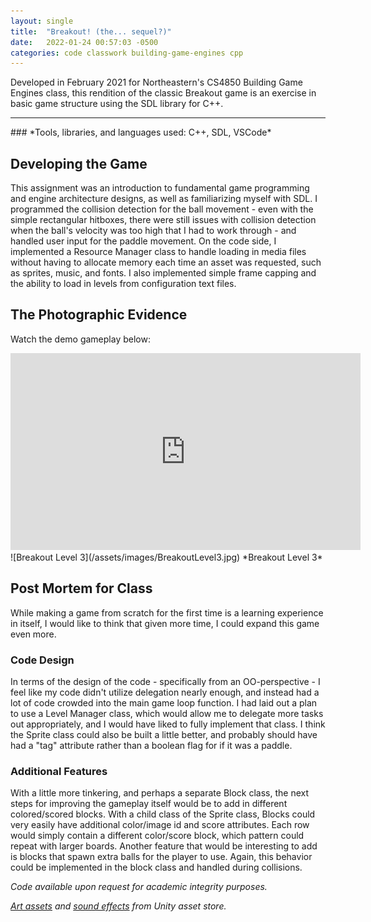 ```yaml
---
layout: single
title:  "Breakout! (the... sequel?)"
date:   2022-01-24 00:57:03 -0500
categories: code classwork building-game-engines cpp
---
```

Developed in February 2021 for Northeastern's CS4850 Building Game Engines class, this rendition of the classic Breakout game is an exercise in basic game structure using the SDL library for C++.
<hr>
### *Tools, libraries, and languages used: C++, SDL, VSCode*

## Developing the Game
This assignment was an introduction to fundamental game programming and engine architecture designs, as well as familiarizing myself with SDL. I programmed the collision detection for the ball movement - even with the simple rectangular hitboxes, there were still issues with collision detection when the ball's velocity was too high that I had to work through - and handled user input for the paddle movement. On the code side, I implemented a Resource Manager class to handle loading in media files without having to allocate memory each time an asset was requested, such as sprites, music, and fonts. I also implemented simple frame capping and the ability to load in levels from configuration text files.

## The Photographic Evidence

Watch the demo gameplay below:
<iframe width="560" height="315" src="https://www.youtube.com/embed/gIBNpGHR07k" frameborder="0" allow="accelerometer; autoplay; clipboard-write; encrypted-media; gyroscope; picture-in-picture" allowfullscreen></iframe>
<br>
![Breakout Level 3](/assets/images/BreakoutLevel3.jpg)
*Breakout Level 3*

## Post Mortem for Class
While making a game from scratch for the first time is a learning experience in itself, I would like to think that given more time, I could expand this game even more.
### Code Design
In terms of the design of the code - specifically from an OO-perspective - I feel like my code didn't utilize delegation nearly enough, and instead had a lot of code crowded into the main game loop function. I had laid out a plan to use a Level Manager class, which would allow me to delegate more tasks out appropriately, and I would have liked to fully implement that class. I think the Sprite class could also be built a little better, and probably should have had a "tag" attribute rather than a boolean flag for if it was a paddle.
### Additional Features
With a little more tinkering, and perhaps a separate Block class, the next steps for improving the gameplay itself would be to add in different colored/scored blocks. With a child class of the Sprite class, Blocks could very easily have additional color/image id and score attributes. Each row would simply contain a different color/score block, which pattern could repeat with larger boards. Another feature that would be interesting to add is blocks that spawn extra balls for the player to use. Again, this behavior could be implemented in the block class and handled during collisions.

*Code available upon request for academic integrity purposes.*

*[Art assets][art-assets] and [sound effects][sound-effects] from Unity asset store.*

[art-assets]: https://assetstore.unity.com/packages/templates/packs/2d-breakout-example-project-107757
[sound-effects]: https://assetstore.unity.com/packages/audio/sound-fx/free-sound-fx-31837
